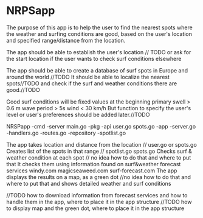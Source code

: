 # NRPSapp

The purpose of this app is to help the user to find the nearest spots
where the weather and surfing conditions are good,
based on the user's location and specified range/distance from the location.

The app should be able to establish the user's location // TODO
or ask for the start location if the user wants to check surf conditions elsewhere

The app should be able to create a database of surf spots in Europe and around the world //TODO
It should be able to localize the nearest spots//TODO
and check if the surf and weather conditions there are good.//TODO

Good surf conditions will be fixed values at the beginning
primary swell > 0.6 m 
wave period > 5s
wind < 30 km/h
But function to specify the user's level 
or user's preferences should be added later.//TODO

NRSPapp
-cmd
    -server
	      main.go
-pkg
    -api
	      user.go
        spots.go
    -app
    	-server.go
	    -handlers.go
	    -routes.go
    -repository
      -spotlist.go


The app takes location and distance from the location		 // user.go or spots.go
Creates list of the spots in that range				// spotlist.go spots.go
Checks surf & weather condition at each spot 		       // no idea how to do that and where to put that
It checks them using information found on surf&weather forecast services
windy.com
magicseaweed.com 
surf-forecast.com
The app displays the results on a map, as a green dot	//no idea how to do that and where to put that
and  shows detailed weather and surf conditions



//TODO how to download information from forecast services and how to handle them in the app, where to place it in the app structure
//TODO how to display map and the green dot, where to place it in the app structure



